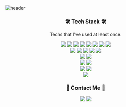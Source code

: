 ![header](https://capsule-render.vercel.app/api?type=Soft&color=auto&height=200&section=header&text=JuhoLee&animation=blink&FontColor=#000000&fontSize=90)

<h3 align="center"> 🛠 Tech Stack 🛠 </h3>

<p align="center"> Techs that I've used at least once. </p>
<p align="center">
 
 <img src="https://img.shields.io/badge/C-A8B9CC?style=flat-square&logo=C&logoColor=white">
 <img src="https://img.shields.io/badge/C++-3766AB?style=flat-square&logo=C%2B%2B&logoColor=white">
 <img src="https://img.shields.io/badge/Java-007396?style=flat-square&logo=Java&logoColor=white">  
 <img src="https://img.shields.io/badge/HTML5-E34F26?style=flat-square&logo=HTML5&logoColor=white">
 <img src="https://img.shields.io/badge/CSS3-1572B6?style=flat-square&logo=CSS3&logoColor=white">
 <img src="https://img.shields.io/badge/JavaScript-F7DF1E?style=flat-square&logo=JavaScript&logoColor=white">
 <img src="https://img.shields.io/badge/TypeScript-3178C6?style=flat-square&logo=TypeScript&logoColor=white">
 <img src="https://img.shields.io/badge/Solidity-363636?style=flat-square&logo=Solidity&logoColor=white">
 <br />
 <img src="https://img.shields.io/badge/Express-000000?style=flat-square&logo=Express&logoColor=white">
 <img src="https://img.shields.io/badge/Spring-6DB33F?style=flat-square&logo=Spring&logoColor=white">
 <img src="https://img.shields.io/badge/SpringBoot-6DB33F?style=flat-square&logo=Spring&logoColor=white">
 <img src="https://img.shields.io/badge/React-61DAFB?style=flat-square&logo=React&logoColor=white">
 <img src="https://img.shields.io/badge/Next.js-000000?style=flat-square&logo=Next.js&logoColor=white">
 <br />
 <img src="https://img.shields.io/badge/Material%20UI-0081CB?style=flat-square&logo=Material%20UI&logoColor=white">
 <img src="https://img.shields.io/badge/Ant%20Design-0170FE?style=flat-square&logo=Ant%20Design&logoColor=white">
 <br />
 <img src="https://img.shields.io/badge/MySQL-4479A1?style=flat-square&logo=MySQL&logoColor=white">
 <img src="https://img.shields.io/badge/MongoDB-47A248?style=flat-square&logo=MongoDB&logoColor=white">
 <br />
 <img src="https://img.shields.io/badge/Node.js-339933?style=flat-square&logo=Node.js&logoColor=white">
 <img src="https://img.shields.io/badge/Deno-000000?style=flat-square&logo=Deno&logoColor=white">
 <br />
 <img src="https://img.shields.io/badge/Amazon%20AWS-232F3E?style=flat-square&logo=Amazon%20AWS&logoColor=white">
 
</p>

<h3 align="center"> 🌟 Contact Me 🌟 </h3>
<p align="center">
 <img src="https://img.shields.io/badge/KakaoTalk%20:%20ezuo-FFCD00?style=flat-square&logo=KakaoTalk&logoColor=white">
 <img src="https://img.shields.io/badge/email-EA4335?style=flat-square&logo=Gmail&logoColor=white">
</p>

